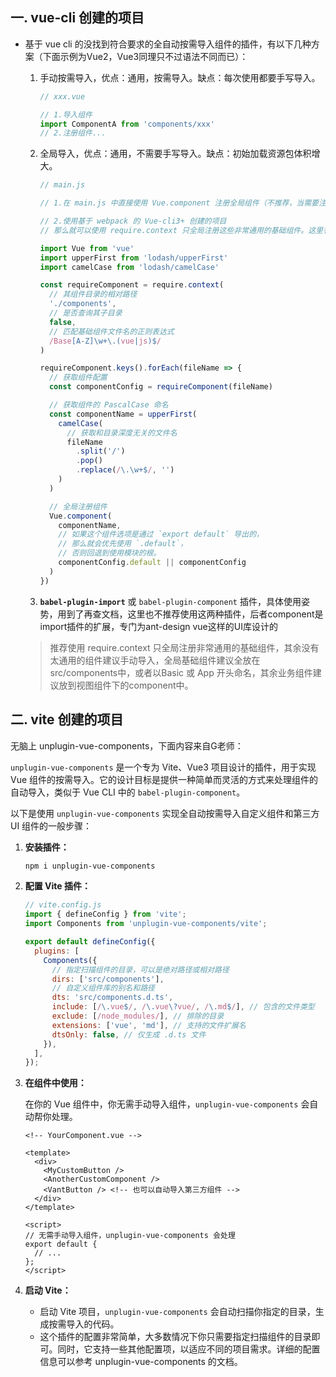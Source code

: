 ## 一. vue-cli 创建的项目

- 基于 vue cli 的没找到符合要求的全自动按需导入组件的插件，有以下几种方案（下面示例为Vue2，Vue3同理只不过语法不同而已）：

  1. 手动按需导入，优点：通用，按需导入。缺点：每次使用都要手写导入。

     ```js
     // xxx.vue
     
     // 1.导入组件
     import ComponentA from 'components/xxx'
     // 2.注册组件...
     ```

  2. 全局导入，优点：通用，不需要手写导入。缺点：初始加载资源包体积增大。

     ```js
     // main.js
     
     // 1.在 main.js 中直接使用 Vue.component 注册全局组件（不推荐，当需要注册的全局组件很多时，要写多行导入与注册，不够优雅）
     
     // 2.使用基于 webpack 的 Vue-cli3+ 创建的项目
     // 那么就可以使用 require.context 只全局注册这些非常通用的基础组件。这里有一份可以让你在应用入口文件 (比如 src/main.js) 中全局导入基础组件的示例代码：
     
     import Vue from 'vue'
     import upperFirst from 'lodash/upperFirst'
     import camelCase from 'lodash/camelCase'
     
     const requireComponent = require.context(
       // 其组件目录的相对路径
       './components',
       // 是否查询其子目录
       false,
       // 匹配基础组件文件名的正则表达式
       /Base[A-Z]\w+\.(vue|js)$/
     )
     
     requireComponent.keys().forEach(fileName => {
       // 获取组件配置
       const componentConfig = requireComponent(fileName)
     
       // 获取组件的 PascalCase 命名
       const componentName = upperFirst(
         camelCase(
           // 获取和目录深度无关的文件名
           fileName
             .split('/')
             .pop()
             .replace(/\.\w+$/, '')
         )
       )
     
       // 全局注册组件
       Vue.component(
         componentName,
         // 如果这个组件选项是通过 `export default` 导出的，
         // 那么就会优先使用 `.default`，
         // 否则回退到使用模块的根。
         componentConfig.default || componentConfig
       )
     })
     ```

  3. **`babel-plugin-import`** 或 `babel-plugin-component` 插件，具体使用姿势，用到了再查文档，这里也不推荐使用这两种插件，后者component是import插件的扩展，专门为ant-design vue这样的UI库设计的

  >推荐使用 require.context 只全局注册非常通用的基础组件，其余没有太通用的组件建议手动导入，全局基础组件建议全放在src/components中，或者以Basic 或 App 开头命名，其余业务组件建议放到视图组件下的component中。

## 二. vite 创建的项目

无脑上 unplugin-vue-components，下面内容来自G老师：

`unplugin-vue-components` 是一个专为 Vite、Vue3 项目设计的插件，用于实现 Vue 组件的按需导入。它的设计目标是提供一种简单而灵活的方式来处理组件的自动导入，类似于 Vue CLI 中的 `babel-plugin-component`。

以下是使用 `unplugin-vue-components` 实现全自动按需导入自定义组件和第三方 UI 组件的一般步骤：

1. **安装插件：**

   ```bash
   npm i unplugin-vue-components
   ```

2. **配置 Vite 插件：**

   ```js
   // vite.config.js
   import { defineConfig } from 'vite';
   import Components from 'unplugin-vue-components/vite';
   
   export default defineConfig({
     plugins: [
       Components({
         // 指定扫描组件的目录，可以是绝对路径或相对路径
         dirs: ['src/components'],
         // 自定义组件库的别名和路径
         dts: 'src/components.d.ts',
         include: [/\.vue$/, /\.vue\?vue/, /\.md$/], // 包含的文件类型
         exclude: [/node_modules/], // 排除的目录
         extensions: ['vue', 'md'], // 支持的文件扩展名
         dtsOnly: false, // 仅生成 .d.ts 文件
       }),
     ],
   });
   ```

3. **在组件中使用：**

   在你的 Vue 组件中，你无需手动导入组件，`unplugin-vue-components` 会自动帮你处理。

   ```vue
   <!-- YourComponent.vue -->
   
   <template>
     <div>
       <MyCustomButton />
       <AnotherCustomComponent />
       <VantButton /> <!-- 也可以自动导入第三方组件 -->
     </div>
   </template>
   
   <script>
   // 无需手动导入组件，unplugin-vue-components 会处理
   export default {
     // ...
   };
   </script>
   ```

4. **启动 Vite：**

   - 启动 Vite 项目，`unplugin-vue-components` 会自动扫描你指定的目录，生成按需导入的代码。
   - 这个插件的配置非常简单，大多数情况下你只需要指定扫描组件的目录即可。同时，它支持一些其他配置项，以适应不同的项目需求。详细的配置信息可以参考 unplugin-vue-components 的文档。


